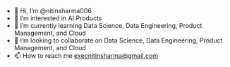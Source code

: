 - 👋 Hi, I’m @nitinsharma006
- 👀 I’m interested in AI Products
- 🌱 I’m currently learning Data Science, Data Engineering, Product Management, and Cloud
- 💞️ I’m looking to collaborate on Data Science, Data Engineering, Product Management, and Cloud
- 📫 How to reach me execnitinsharma@gmail.com

<!---
nitinsharma006/nitinsharma006 is a ✨ special ✨ repository because its `README.md` (this file) appears on your GitHub profile.
You can click the Preview link to take a look at your changes.
--->
